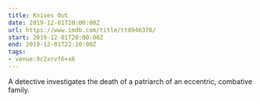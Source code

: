 ```yaml
---
title: Knives Out
date: 2019-12-01T20:00:00Z
url: https://www.imdb.com/title/tt8946378/
start: 2019-12-01T20:00:00Z
end: 2019-12-01T22:10:00Z
tags:
- venue:9c2xrvf6+x6
---
```

A detective investigates the death of a patriarch of an eccentric, combative family.
